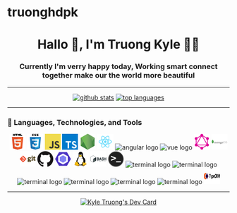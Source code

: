 # truonghdpk

<h1 align="center">Hallo 👋, I'm Truong Kyle 👨‍💻</h1>
<h3 align="center">Currently I'm verry happy today, Working smart connect together make our the world more beautiful</h3>

---
<p align="center">
  <a href="https://github.com/rivenirvana/github-readme-stats" title="GitHub Readme Stats"><img src="https://github-readme-stats.vercel.app/api?username=truonghdpk&show_icons=true&theme=default&count_private=true&show_icons=true" width=60.40%" alt="github stats" /></a>
  <a href="https://github.com/rivenirvana/github-readme-stats" title="GitHub Readme Stats"><img src="https://github-readme-stats.vercel.app/api/top-langs/?username=truonghdpk&layout=compact" width=35.60%" alt="top languages" /></a>
</p>

---

### 🧰 Languages, Technologies, and Tools

<p align="center">
  <a title="HTML"><img src="https://raw.githubusercontent.com/github/explore/80688e429a7d4ef2fca1e82350fe8e3517d3494d/topics/html/html.png" alt="html logo" width="36" height="36" /></a>
  <a title="CSS"><img src="https://raw.githubusercontent.com/github/explore/80688e429a7d4ef2fca1e82350fe8e3517d3494d/topics/css/css.png" alt="css logo" width="36" height="36" /></a>
  <a title="JavaScript"><img src="https://raw.githubusercontent.com/github/explore/80688e429a7d4ef2fca1e82350fe8e3517d3494d/topics/javascript/javascript.png" alt="javascript logo" width="36" height="36" /></a>
  <a title="TypeScript"><img src="https://raw.githubusercontent.com/github/explore/80688e429a7d4ef2fca1e82350fe8e3517d3494d/topics/typescript/typescript.png" alt="typescript logo" width="36" height="36"  /></a>
  <a title="Node.js"><img src="https://raw.githubusercontent.com/github/explore/80688e429a7d4ef2fca1e82350fe8e3517d3494d/topics/nodejs/nodejs.png" alt="nodejs logo" width="36" height="36" /></a>
  <a title="React"><img src="https://raw.githubusercontent.com/github/explore/80688e429a7d4ef2fca1e82350fe8e3517d3494d/topics/react/react.png" alt="react logo" width="36" height="36"  /></a>
  <a title="Angular"><img src="https://angular.io/assets/images/logos/angular/angular.svg" alt="angular logo" width="36" height="36"  /></a>
  <a title="Vue"><img src="https://vuejs.org/images/logo.png" alt="vue logo" width="36" height="36"  /></a> 
  <a title="GraphQL"><img src="https://raw.githubusercontent.com/github/explore/5c058a388828bb5fde0bcafd4bc867b5bb3f26f3/topics/graphql/graphql.png" alt="graphql logo" width="36" height="36" /></a>
  <a title="MongoDB"><img src="https://raw.githubusercontent.com/github/explore/80688e429a7d4ef2fca1e82350fe8e3517d3494d/topics/mongodb/mongodb.png" alt="mongodb logo" width="36" height="36" /></a>
  <a title="Git"><img src="https://raw.githubusercontent.com/github/explore/80688e429a7d4ef2fca1e82350fe8e3517d3494d/topics/git/git.png" alt="git logo" width="36" height="36" /></a>
  <a title="GitHub"><img src="https://raw.githubusercontent.com/github/explore/78df643247d429f6cc873026c0622819ad797942/topics/github/github.png" alt="github logo" width="36" height="36" /></a>
  <a title="ESLint"><img src="https://raw.githubusercontent.com/github/explore/80688e429a7d4ef2fca1e82350fe8e3517d3494d/topics/eslint/eslint.png"  alt="eslint logo" width="36" height="36"  /></a>
  <a title="Linux"><img src="https://raw.githubusercontent.com/github/explore/80688e429a7d4ef2fca1e82350fe8e3517d3494d/topics/linux/linux.png" alt="linux logo" width="36" height="36" /></a>
  <a title="Bash"><img src="https://raw.githubusercontent.com/github/explore/80688e429a7d4ef2fca1e82350fe8e3517d3494d/topics/bash/bash.png" alt="bash logo" width="36" height="36" /></a>
  <a title="Terminal"><img src="https://raw.githubusercontent.com/github/explore/d92924b1d925bb134e308bd29c9de6c302ed3beb/topics/terminal/terminal.png" alt="terminal logo" width="36" height="36" /></a>
  <a title="Open-core"><img src="https://dortania.github.io/OpenCore-Install-Guide/homepage.png" alt="terminal logo" width="36" height="36" /></a>
  <a title="Docker"><img src="https://d1q6f0aelx0por.cloudfront.net/product-logos/library-docker-logo.png" alt="terminal logo" width="36" height="36" /></a>
  <a title="Docker-compose"><img src="https://github.com/docker/compose/raw/master/logo.png?raw=true" alt="terminal logo" width="36" height="36" /></a>
  <a title="Traefik"><img src="https://d1q6f0aelx0por.cloudfront.net/product-logos/library-traefik-logo.png" alt="terminal logo" width="36" height="36" /></a>
  <a title="Vendure"><img src="https://www.vendure.io/logo.png" alt="terminal logo" width="36" height="36" /></a>
  <a title="Nestjs"><img src="https://d33wubrfki0l68.cloudfront.net/e937e774cbbe23635999615ad5d7732decad182a/26072/logo-small.ede75a6b.svg" alt="terminal logo" width="36" height="36" /></a>
  <a title="Type-orm"><img src="https://github.com/typeorm/typeorm/raw/master/resources/logo_big.png" alt="terminal logo" width="36" height="36" /></a>
</p>

---
<p align="center">
<a href="https://app.daily.dev/truonghdpk"><img src="https://api.daily.dev/devcards/b8622a17c0f34ce0ac51e32a834560b7.png?r=v9i" width="400" alt="Kyle Truong's Dev Card"/></a>
</p>
